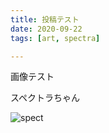 ```yaml
---
title: 投稿テスト
date: 2020-09-22
tags: [art, spectra]

---
```


画像テスト

スペクトラちゃん

![spect](https://firebasestorage.googleapis.com/v0/b/hukurouo.appspot.com/o/image%2FTEGAKI_200922_213346.png?alt=media&token=64ebba39-02b4-435c-8b45-bd53f5d25568)
